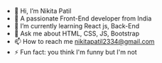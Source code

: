 - 👋 Hi, I’m Nikita Patil
- 👀 A passionate Front-End developer from India
- 🌱 I’m currently learning React js, Back-End
- 💬 Ask me about HTML, CSS, JS, Bootstrap
- 📫 How to reach me nikitapatil2334@gmail.com
- ⚡ Fun fact: you think I'm funny but I'm not

<!---
nikitapatil6268/nikitapatil6268 is a ✨ special ✨ repository because its `README.md` (this file) appears on your GitHub profile.
You can click the Preview link to take a look at your changes.
--->
